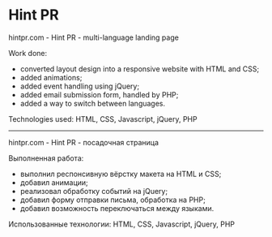 # Hint PR

hintpr.com - Hint PR - multi-language landing page

Work done:

- converted layout design into a responsive website with HTML and CSS;
- added animations;
- added event handling using jQuery;
- added email submission form, handled by PHP;
- added a way to switch between languages.

Technologies used: HTML, CSS, Javascript, jQuery, PHP

---

hintpr.com - Hint PR - посадочная страница

Выполненная работа:

- выполнил респонсивную вёрстку макета на HTML и CSS;
- добавил анимации;
- реализовал обработку событий на jQuery;
- добавил форму отправки письма, обработка на PHP;
- добавил возможность переключаться между языками.

Использованные технологии: HTML, CSS, Javascript, jQuery, PHP
